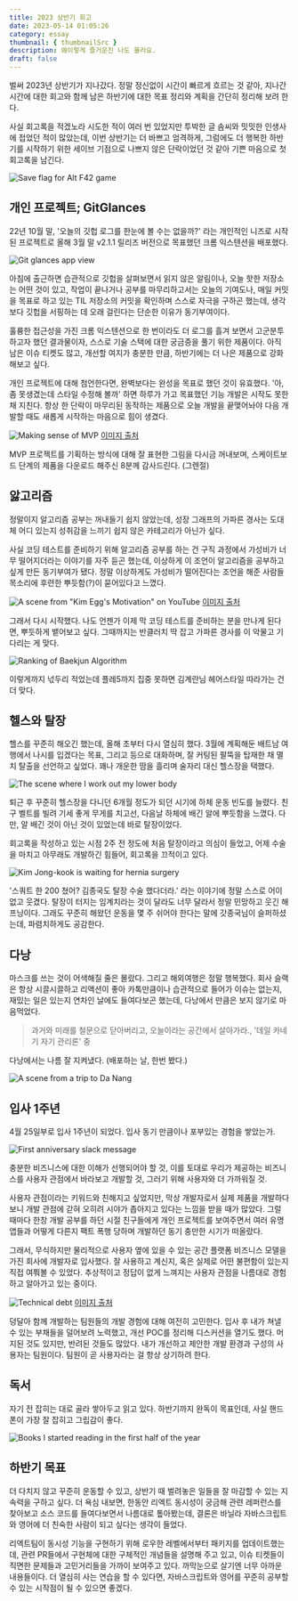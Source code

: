 ```yaml
---
title: 2023 상반기 회고
date: 2023-05-14 01:05:26
category: essay
thumbnail: { thumbnailSrc }
description: 왜이렇게 즐거운진 나도 몰라요.
draft: false
---
```


벌써 2023년 상반기가 지나갔다. 정말 정신없이 시간이 빠르게 흐르는 것 같아, 지나간 시간에 대한
회고와 함께 남은 하반기에 대한 목표 정리와 계획을 간단히 정리해 보려 한다.

사실 회고록을 적겠노라 시도한 적이 여러 번 있었지만 투박한 글 솜씨와 밋밋한 인생사에 접었던 적이 많았는데,
이번 상반기는 더 바쁘고 엄격하게, 그럼에도 더 행복한 하반기를 시작하기 위한 세이브 기점으로 나쁘지 않은
단락이었던 것 같아 기쁜 마음으로 첫 회고록을 남긴다.

![Save flag for Alt F42 game](./images/2023-first-half-retrospect/save-point.png)

## 개인 프로젝트; GitGlances

22년 10월 말, '오늘의 깃헙 로그를 한눈에 볼 수는 없을까?' 라는 개인적인 니즈로 시작된 프로젝트로
올해 3월 말 v2.1.1 릴리즈 버전으로 목표했던 크롬 익스텐션을 배포했다.

![Git glances app view](images/2023-first-half-retrospect/git-glances.png)

아침에 출근하면 습관적으로 깃헙을 살펴보면서 읽지 않은 알림이나, 오늘 핫한 저장소는 어떤 것이 있고,
작업이 끝나거나 공부를 마무리하고서는 오늘의 기여도나, 매일 커밋을 목표로 하고 있는 TIL 저장소의 커밋을
확인하며 스스로 자극을 구하곤 했는데, 생각보다 깃헙을 서핑하는 데 오래 걸린다는 단순한 이유가 동기부여이다.

훌륭한 접근성을 가진 크롬 익스텐션으로 한 번이라도 더 로그를 흘겨 보면서 고군분투하고자 했던 결과물이자,
스스로 기술 스택에 대한 궁금증을 풀기 위한 제품이다. 아직 남은 이슈 티켓도 많고, 개선할 여지가 충분한 만큼,
하반기에는 더 나은 제품으로 강화해보고 싶다.

개인 프로젝트에 대해 첨언한다면, 완벽보다는 완성을 목표로 했던 것이 유효했다. '아, 좀 못생겼는데 스타일
수정해 볼까' 하면 하루가 가고 목표했던 기능 개발은 시작도 못한 채 지친다. 항상 한 단락이 마무리된 동작하는
제품으로 오늘 개발을 끝맺어놔야 다음 개발할 때도 새롭게 시작하는 마음으로 힘이 생겼다.

![Making sense of MVP](./images/2023-first-half-retrospect/mvp.png)
[이미지 출처](https://blog.crisp.se/2016/01/25/henrikkniberg/making-sense-of-mvp)

MVP 프로젝트를 기획하는 방식에 대해 잘 표현한 그림을 다시금 꺼내보며, 스케이트보드 단계의 제품을 다운로드
해주신 8분께 감사드린다. (그렌절)

## 앓고리즘

정말이지 알고리즘 공부는 꺼내들기 쉽지 않았는데, 성장 그래프의 가파른 경사는 도대체 어디 있는지 성취감을 느끼기
쉽지 않은 카테고리가 아닌가 싶다.

사실 코딩 테스트를 준비하기 위해 알고리즘 공부를 하는 건 구직 과정에서 가성비가 너무 떨어지더라는 이야기를 자주
듣곤 했는데, 이상하게 이 조언이 알고리즘을 공부하고 싶게 만든 동기부여가 됐다. 정말 이상하게도 가성비가 떨어진다는
조언을 해준 사람들 목소리에 후련한 뿌듯함(?)이 묻어있다고 느꼈다.

![A scene from "Kim Egg's Motivation" on YouTube](./images/2023-first-half-retrospect/motivation.png)
[이미지 출처](https://www.youtube.com/watch?v=Qd1MBEhkWU8)

그래서 다시 시작했다. 나도 언젠가 이제 막 코딩 테스트를 준비하는 분을 만나게 된다면, 뿌듯하게 뱉어보고 싶다.
그때까지는 반클러치 딱 잡고 가파른 경사를 이 악물고 기다리는 게 맞다.

![Ranking of Baekjun Algorithm](./images/2023-first-half-retrospect/baekjoon.png)

이렇게까지 넋두리 적었는데 플레5까지 집중 못하면 김계란님 헤어스타일 따라가는 건 더 맞다.

## 헬스와 탈장

헬스를 꾸준히 해오긴 했는데, 올해 초부터 다시 열심히 했다. 3월에 계획해둔 배트남 여행에서 나시를 입겠다는
목표, 그리고 등으로 대화하며, 잘 커팅된 팔뚝을 탑재한 채 멸치 탈출을 선언하고 싶었다. 꽤나 개운한 땀을 흘리며
술자리 대신 헬스장을 택했다.

![The scene where I work out my lower body](./images/2023-first-half-retrospect/training.jpeg)

퇴근 후 꾸준히 헬스장을 다니던 6개월 정도가 되던 시기에 하체 운동 빈도를 늘렸다. 친구 벨트를 빌려 기세 좋게
무게를 치고선, 다음날 하체에 배긴 알에 뿌듯함을 느꼈다. 다만, 알 배긴 것이 아닌 것이 있었는데 바로 탈장이었다.

회고록을 작성하고 있는 시점 2주 전 정도에 처음 탈장이라고 의심이 들었고, 어제 수술을 마치고 아무래도 개발하긴
힘들어, 회고록을 끄적이고 있다.

![Kim Jong-kook is waiting for hernia surgery](./images/2023-first-half-retrospect/kimjongkook-1.png)

'스쿼트 한 200 쳤어? 김종국도 탈장 수술 했다더라.' 라는 이야기에 정말 스스로 어이없고 웃겼다.
탈장이 터지는 임계치라는 것이 달라도 너무 달라서 정말 민망하고 웃긴 해프닝이다. 그래도 꾸준히 해왔던 운동을
몇 주 쉬어야 한다는 말에 갓종국님이 슬퍼하셨는데, 파렴치하게도 공감한다.

## 다낭

마스크를 쓰는 것이 어색해질 줄은 몰랐다. 그리고 해외여행은 정말 행복했다. 회사 슬랙은 항상 시끌시끌하고 리액션이
좋아 카톡만큼이나 습관적으로 들어가 이슈는 없는지, 재밌는 일은 있는지 연차인 날에도 들여다보곤 했는데, 다낭에서
만큼은 보지 않기로 마음먹었다.

> 과거와 미래를 철문으로 닫아버리고, 오늘이라는 공간에서 살아가라., '데일 카네기 자기 관리론' 중

다낭에서는 나름 잘 지켜냈다. (배포하는 날, 한번 봤다.)

![A scene from a trip to Da Nang](./images/2023-first-half-retrospect/danang.jpeg)

## 입사 1주년

4월 25일부로 입사 1주년이 되었다. 입사 동기 만큼이나 포부있는 경험을 쌓았는가.

![First anniversary slack message](./images/2023-first-half-retrospect/first-anniversary.png)

충분한 비즈니스에 대한 이해가 선행되어야 할 것, 이를 토대로 우리가 제공하는 비즈니스를 사용자 관점에서
바라보고 개발할 것, 그러기 위해 사용자와 더 가까워질 것.

사용자 관점이라는 키워드와 친해지고 싶었지만, 막상 개발자로서 실제 제품을 개발하다 보니 개발 관점에 갇혀 오히려
시야가 좁아지고 있다는 느낌을 받을 때가 많았다. 그럴 때마다 한창 개발 공부를 하던 시절 친구들에게 개인 프로젝트를
보여주면서 여러 유명 앱들과 어떻게 다른지 팩트 폭행 당하며 개발하던 동기 충만한 시기가 떠올랐다.

그래서, 무식하지만 물리적으로 사용자 옆에 있을 수 있는 공간 플랫폼 비즈니스 모델을 가진 회사에 개발자로 입사했다.
잘 사용하고 계신지, 혹은 실제로 어떤 불편함이 있는지 직접 여쭤볼 수 있었다. 추상적이고 정답이 없게 느껴지는 사용자
관점을 나름대로 경험하고 알아가고 있는 중이다.

![Technical debt](./images/2023-first-half-retrospect/technicaldebt.jpg)
[이미지 출처](https://christierney.com/2015/12/04/technical-debt-in-an-image/)

덩달아 함께 개발하는 팀원들의 개발 경험에 대해 여전히 고민한다. 입사 후 내가 쳐낼 수 있는 부채들을 덜어보려 노력했고,
개선 POC를 정리해 디스커션을 열기도 했다. 머지된 것도 있지만, 반려된 것들도 많았다. 내가 개선하고 제안한 개발 환경과
구성의 사용자는 팀원이다. 팀원이 곧 사용자라는 걸 항상 상기하려 한다.

## 독서

자기 전 잡히는 대로 골라 쌓아두고 읽고 있다. 하반기까지 완독이 목표인데, 사실 핸드폰이 가장 잘 잡히고 그립감이 좋다.

![Books I started reading in the first half of the year](./images/2023-first-half-retrospect/book.jpeg)

## 하반기 목표

더 다치지 않고 꾸준히 운동할 수 있고, 상반기 때 벌려놓은 일들을 잘 마감할 수 있는 지속력을 구하고 싶다.
더 욕심 내보면, 한동안 리엑트 동시성이 궁금해 관련 레퍼런스를 찾아보고 소스 코드를 들여다보면서 나름대로
톺아봤는데, 결론은 바닐라 자바스크립트와 영어에 더 친숙한 사람이 되고 싶다는 생각이 들었다.

리엑트팀이 동시성 기능을 구현하기 위해 로우한 레벨에서부터 패키지를 업데이트했는데, 관련 PR들에서 구현체에
대한 구체적인 개념들을 설명해 주고 있고, 이슈 티켓들이 직면한 문제들과 고민거리들을 가까이 보여주고 있다.
까막눈으로 살기엔 너무 아까운 내용들이다. 더 열심히 사는 연습을 할 수 있다면, 자바스크립트와 영어를 꾸준히
공부할 수 있는 시작점이 될 수 있으면 좋겠다.
